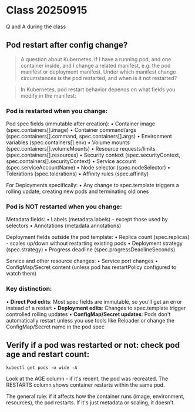 # Class 20250915
Q and A during the class

## Pod restart after config change?
> A question about Kubernetes. If I have a running pod, and one container inside, and I change a related manifest, e.g. the pod manifest or deployment manifest. Under which manifest change circumstances is the pod restarted, and when is it not restarted?

> In Kubernetes, pod restart behavior depends on what fields you modify in the manifest:

### Pod is restarted when you change:

Pod spec fields (immutable after creation):
• Container image (spec.containers[].image)
• Container command/args (spec.containers[].command, spec.containers[].args)
• Environment variables (spec.containers[].env)
• Volume mounts (spec.containers[].volumeMounts)
• Resource requests/limits (spec.containers[].resources)
• Security context (spec.securityContext, spec.containers[].securityContext)
• Service account (spec.serviceAccountName)
• Node selector (spec.nodeSelector)
• Tolerations (spec.tolerations)
• Affinity rules (spec.affinity)

For Deployments specifically:
• Any change to spec.template triggers a rolling update, creating new pods and terminating old ones

### Pod is NOT restarted when you change:

Metadata fields:
• Labels (metadata.labels) - except those used by selectors
• Annotations (metadata.annotations)

Deployment fields outside the pod template:
• Replica count (spec.replicas) - scales up/down without restarting existing pods
• Deployment strategy (spec.strategy)
• Progress deadline (spec.progressDeadlineSeconds)

Service and other resource changes:
• Service port changes
• ConfigMap/Secret content (unless pod has restartPolicy configured to watch them)

### Key distinction:

• **Direct Pod edits**: Most spec fields are immutable, so you'll get an error instead of a restart
• **Deployment edits**: Changes to spec.template trigger controlled rolling updates
• **ConfigMap/Secret updates**: Pods don't automatically restart unless you use tools like Reloader or change
the ConfigMap/Secret name in the pod spec

## Verify if a pod was restarted or not: check pod age and restart count:
```
kubectl get pods -o wide -A
```
Look at the AGE column - if it's recent, the pod was recreated. The RESTARTS column shows container restarts within the
same pod.

The general rule: if it affects how the container runs (image, environment, resources), the pod restarts. If
it's just metadata or scaling, it doesn't.

